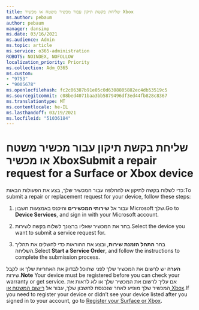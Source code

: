 ```yaml
---
title: שליחת בקשת תיקון עבור מכשיר משטח או מכשיר Xbox
ms.author: pebaum
author: pebaum
manager: dansimp
ms.date: 03/16/2021
ms.audience: Admin
ms.topic: article
ms.service: o365-administration
ROBOTS: NOINDEX, NOFOLLOW
localization_priority: Priority
ms.collection: Adm_O365
ms.custom:
- "9753"
- "9005678"
ms.openlocfilehash: fc2c06387b91e05c0d6308805882ec4db53519c5
ms.sourcegitcommit: c08bed4071baa3bb5879496df3ed44fb828c8367
ms.translationtype: MT
ms.contentlocale: he-IL
ms.lasthandoff: 03/19/2021
ms.locfileid: "51036184"
---
```

# <a name="submit-a-repair-request-for-a-surface-or-xbox-device"></a><span data-ttu-id="b5b87-102">שליחת בקשת תיקון עבור מכשיר משטח או מכשיר Xbox</span><span class="sxs-lookup"><span data-stu-id="b5b87-102">Submit a repair request for a Surface or Xbox device</span></span>

<span data-ttu-id="b5b87-103">כדי לשלוח בקשה לתיקון או להחלפה עבור המכשיר שלך, בצע את הפעולות הבאות:</span><span class="sxs-lookup"><span data-stu-id="b5b87-103">To submit a repair or replacement request for your device, follow these steps:</span></span>

1. <span data-ttu-id="b5b87-104">עבור אל **שירותי המכשירים** והיכנס באמצעות חשבון Microsoft שלך.</span><span class="sxs-lookup"><span data-stu-id="b5b87-104">Go to **Device Services**, and sign in with your Microsoft account.</span></span>

2. <span data-ttu-id="b5b87-105">בחר את המכשיר שאליו ברצונך לשלוח בקשה לשירות.</span><span class="sxs-lookup"><span data-stu-id="b5b87-105">Select the device you want to submit a service request for.</span></span>

3. <span data-ttu-id="b5b87-106">בחר **התחל הזמנת שירות**, ובצע את ההוראות כדי להשלים את תהליך השליחה.</span><span class="sxs-lookup"><span data-stu-id="b5b87-106">Select **Start a Service Order**, and follow the instructions to complete the submission process.</span></span>

<span data-ttu-id="b5b87-107">**הערה** יש לרשום את המכשיר שלך לפני שתוכל לבדוק את האחריות שלך או לקבל שירות.</span><span class="sxs-lookup"><span data-stu-id="b5b87-107">**Note** Your device must be registered before you can check your warranty or get service.</span></span> <span data-ttu-id="b5b87-108">אם עליך לרשום את המכשיר שלך או לא לראות את המכשיר שלך מופיע לאחר שנכנסת לחשבון שלך, עבור אל [רישום המשטח או Xbox](https://support.microsoft.com/surface/register-your-surface-or-xbox-fd7d73f8-b0e6-c9fa-e83b-0b64652e2376).</span><span class="sxs-lookup"><span data-stu-id="b5b87-108">If you need to register your device or didn’t see your device listed after you signed in to your account, go to [Register your Surface or Xbox](https://support.microsoft.com/surface/register-your-surface-or-xbox-fd7d73f8-b0e6-c9fa-e83b-0b64652e2376).</span></span>